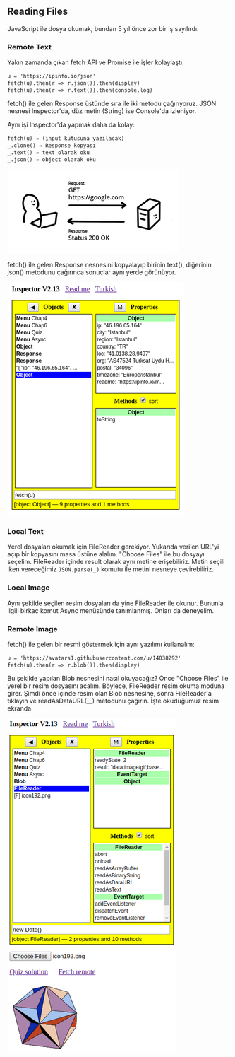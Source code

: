 ## Reading Files

JavaScript ile dosya okumak, bundan 5 yıl önce zor bir iş sayılırdı.

### Remote Text

Yakın zamanda çıkan fetch API ve Promise ile işler kolaylaştı:
```
u = 'https://ipinfo.io/json'
fetch(u).then(r => r.json()).then(display)
fetch(u).then(r => r.text()).then(console.log)
```
fetch() ile gelen Response üstünde sıra ile iki metodu çağırıyoruz. JSON nesnesi Inspector'da, düz metin (String) ise Console'da izleniyor.

Aynı işi Inspector'da yapmak daha da kolay:
```
fetch(u) ⇒ (input kutusuna yazılacak)
_.clone() ⇒ Response kopyası
_.text() ⇒ text olarak oku
_.json() ⇒ object olarak oku
```
![response](../images/response.png)

fetch() ile gelen Response nesnesini kopyalayıp birinin text(), diğerinin json() metodunu çağırınca sonuçlar aynı yerde görünüyor.

![fetch json](../images/fetch_remote_text.png)

### Local Text

Yerel dosyaları okumak için FileReader gerekiyor. Yukarıda verilen URL'yi açıp bir kopyasını masa üstüne alalım. "Choose Files" ile bu dosyayı seçelim. FileReader içinde result olarak aynı metine erişebiliriz. Metin seçili iken vereceğimiz `JSON.parse(_)` komutu ile metini nesneye çevirebiliriz.

### Local Image

Aynı şekilde seçilen resim dosyaları da yine FileReader ile okunur. Bununla ilgili birkaç komut Async menüsünde tanımlanmış. Onları da deneyelim.

### Remote Image

fetch() ile gelen bir resmi göstermek için aynı yazılımı kullanalım:
```
u = 'https://avatars1.githubusercontent.com/u/14038292'
fetch(u).then(r => r.blob()).then(display)
```
Bu şekilde yapılan Blob nesnesini nasıl okuyacağız? Önce "Choose Files" ile yerel bir resim dosyasını açalım. Böylece, FileReader resim okuma moduna girer. Şimdi önce içinde resim olan Blob nesnesine, sonra FileReader'a tıklayın ve readAsDataURL(__) metodunu çağırın. İşte okuduğumuz resim ekranda.

![fetch image](../images/fetch_remote_image.png)

